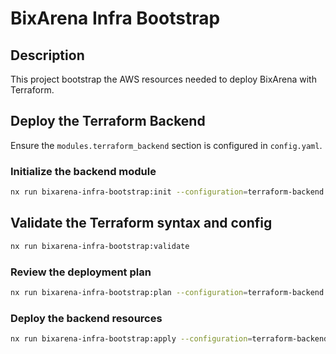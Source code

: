 # BixArena Infra Bootstrap

## Description

This project bootstrap the AWS resources needed to deploy BixArena with Terraform.

## Deploy the Terraform Backend

Ensure the `modules.terraform_backend` section is configured in `config.yaml`.

### Initialize the backend module

```bash
nx run bixarena-infra-bootstrap:init --configuration=terraform-backend
```

## Validate the Terraform syntax and config

```bash
nx run bixarena-infra-bootstrap:validate
```

### Review the deployment plan

```bash
nx run bixarena-infra-bootstrap:plan --configuration=terraform-backend
```

### Deploy the backend resources

```bash
nx run bixarena-infra-bootstrap:apply --configuration=terraform-backend
```

